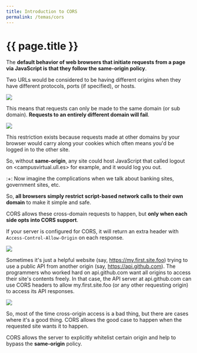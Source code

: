 ```yaml
---
title: Introduction to CORS
permalink: /temas/cors
---
```


# {{ page.title }}

The **default behavior of web browsers that initiate requests from a page via JavaScript is that they follow the same-origin policy**. 

Two URLs would be considered to be having different origins when they have different protocols, ports (if specified), or hosts.

![]({{site.baseurl}}/assets/images/same-origin-definition.png)

This means that requests can only be made to the same domain (or sub domain). 
**Requests to an entirely different domain will fail**.

![]({{site.baseurl}}/assets/images/same-origin-error.png)

This restriction exists because requests made at other domains by your browser would carry along your cookies which often means you'd be logged in to the other site. 

So, without **same-origin**, any site could host JavaScript that called logout on <campusvirtual.ull.es>
for example, and it would log you out. 

:+: Now imagine the complications when we talk about banking sites, government sites, etc.

So, **all browsers simply restrict script-based network calls to their own domain** to make it simple and safe.

CORS allows these cross-domain requests to happen, but **only when each side opts into CORS support**.

If your server is configured for CORS, it will return an extra header with `Access-Control-Allow-Origin` on each response.

![]({{site.baseurl}}/assets/images/cors-header.png)

Sometimes it's just a helpful website (say, https://my.first.site.foo) trying to use a public API from another origin (say, <https://api.github.com>). The programmers who worked hard on api.github.com want all origins to access their site's contents freely. In that case, the API server at api.github.com can use CORS headers to allow my.first.site.foo (or any other requesting origin) to access its API responses.

![]({{site.baseurl}}/assets/images/cors-header-github-rest-api.png)

So, most of the time cross-origin access is a bad thing, but there are cases where it's a good thing. 
CORS allows the good case to happen when the requested site wants it to happen.

CORS allows the server to explicitly whitelist certain origin and help to bypass the **same-origin** policy.

